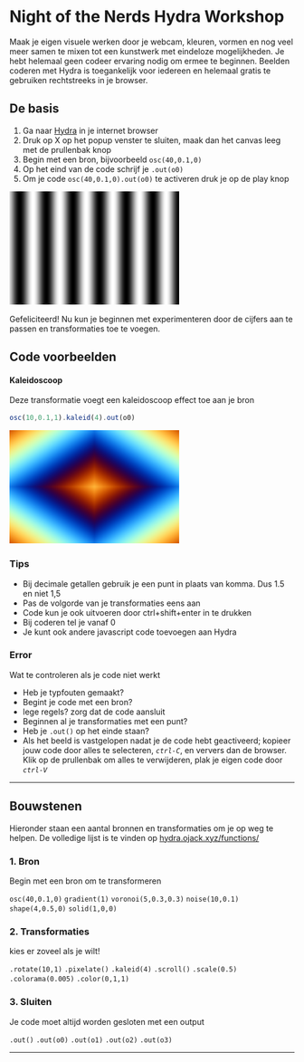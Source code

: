 # Night of the Nerds Hydra Workshop

Maak je eigen visuele werken door je webcam, kleuren, vormen en nog veel meer samen te mixen tot een kunstwerk met eindeloze mogelijkheden.
Je hebt helemaal geen codeer ervaring nodig om ermee te beginnen. Beelden coderen met Hydra is toegankelijk voor iedereen en helemaal gratis te gebruiken rechtstreeks in je browser.

## De basis

 1. Ga naar [Hydra](https://hydra.ojack.xyz/) in je internet browser
 2. Druk op X op het popup venster te sluiten, maak dan het canvas leeg met de prullenbak knop
 3. Begin met een bron, bijvoorbeeld `osc(40,0.1,0)`
 4. Op het eind van de code schrijf je `.out(o0)`
 5. Om je code `osc(40,0.1,0).out(o0)` te activeren druk je op de play knop 

![voorbeeld](../assets/voorbeeld_osc.png)
 
Gefeliciteerd! Nu kun je beginnen met experimenteren door de cijfers aan te passen en transformaties toe te voegen.





## Code voorbeelden

#### Kaleidoscoop
Deze transformatie voegt een kaleidoscoop effect toe aan je bron

```javascript
osc(10,0.1,1).kaleid(4).out(o0)
```
![voorbeeld](../assets/voorbeeld.png)

### Tips
- Bij decimale getallen gebruik je een punt in plaats van komma. Dus 1.5 en niet 1,5
- Pas de volgorde van je transformaties eens aan 
- Code kun je ook uitvoeren door ctrl+shift+enter in te drukken
- Bij coderen tel je vanaf 0
- Je kunt ook andere javascript code toevoegen aan Hydra

### Error

Wat te controleren als je code niet werkt

- Heb je typfouten gemaakt?
- Begint je code met een bron?
- lege regels? zorg dat de code aansluit
- Beginnen al je transformaties met een punt?
- Heb je `.out()` op het einde staan?
- Als het beeld is vastgelopen nadat je de code hebt geactiveerd; kopieer jouw code door alles te selecteren, *`ctrl-C`*, en ververs dan de browser. Klik op de prullenbak om  alles te verwijderen, plak je eigen code door *`ctrl-V`*  

---

## Bouwstenen

Hieronder staan een aantal bronnen en transformaties om je op weg te helpen. De volledige lijst is te vinden op [hydra.ojack.xyz/functions/](https://hydra.ojack.xyz/functions/)

### 1. Bron 
Begin met een bron om te transformeren

`osc(40,0.1,0)`
`gradient(1)`
`voronoi(5,0.3,0.3)`
`noise(10,0.1)`
`shape(4,0.5,0)`
`solid(1,0,0)`

### 2. Transformaties 
kies er zoveel als je wilt!

`.rotate(10,1)`
`.pixelate()`
`.kaleid(4)`
`.scroll()`
`.scale(0.5)`
`.colorama(0.005)`
`.color(0,1,1)`

### 3. Sluiten
Je code moet altijd worden gesloten met een output

`.out()`
`.out(o0)`
`.out(o1)`
`.out(o2)`
`.out(o3)`

---


